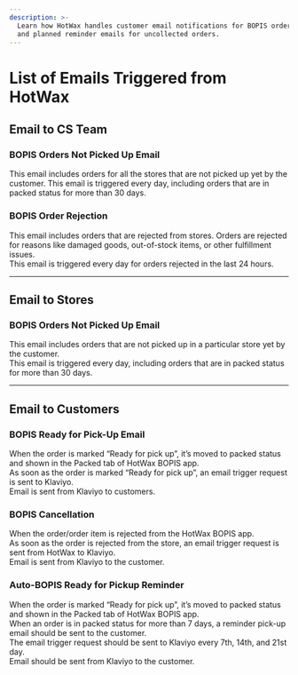 ```yaml
---
description: >-
  Learn how HotWax handles customer email notifications for BOPIS orders in New Era Caps, including order ready for pick-up, cancellations, 
  and planned reminder emails for uncollected orders.
---
```

# List of Emails Triggered from HotWax

## Email to CS Team

### BOPIS Orders Not Picked Up Email
This email includes orders for all the stores that are not picked up yet by the customer. 
This email is triggered every day, including orders that are in packed status for more than 30 days.

### BOPIS Order Rejection
This email includes orders that are rejected from stores. Orders are rejected for reasons like damaged goods, out-of-stock items, or other fulfillment issues.  
This email is triggered every day for orders rejected in the last 24 hours.

---

## Email to Stores

### BOPIS Orders Not Picked Up Email
This email includes orders that are not picked up in a particular store yet by the customer.  
This email is triggered every day, including orders that are in packed status for more than 30 days.

---

## Email to Customers

### BOPIS Ready for Pick-Up Email
When the order is marked “Ready for pick up”, it’s moved to packed status and shown in the Packed tab of HotWax BOPIS app.  
As soon as the order is marked “Ready for pick up”, an email trigger request is sent to Klaviyo.  
Email is sent from Klaviyo to customers.

### BOPIS Cancellation
When the order/order item is rejected from the HotWax BOPIS app.  
As soon as the order is rejected from the store, an email trigger request is sent from HotWax to Klaviyo.  
Email is sent from Klaviyo to the customer.

### Auto-BOPIS Ready for Pickup Reminder 
When the order is marked “Ready for pick up”, it’s moved to packed status and shown in the Packed tab of HotWax BOPIS app.  
When an order is in packed status for more than 7 days, a reminder pick-up email should be sent to the customer.  
The email trigger request should be sent to Klaviyo every 7th, 14th, and 21st day.  
Email should be sent from Klaviyo to the customer.
